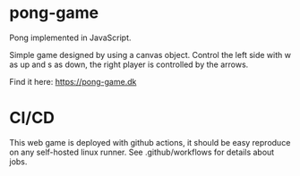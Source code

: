# pong-game
Pong implemented in JavaScript.

Simple game designed by using a canvas object. Control the left side with w as up and s as down, the right player is controlled by the arrows.

Find it here:
https://pong-game.dk

# CI/CD
This web game is deployed with github actions, it should be easy reproduce on any self-hosted linux runner. See .github/workflows for details about jobs.

